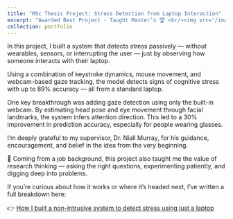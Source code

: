 ```yaml
---
title: "MSc Thesis Project: Stress Detection from Laptop Interaction"
excerpt: "Awarded Best Project - Taught Master’s 🏆 <br/><img src='/images/stress_detection_laptop.jpg'>"
collection: portfolio
---
```


In this project, I built a system that detects stress passively — without wearables, sensors, or interrupting the user — just by observing how someone interacts with their laptop.

Using a combination of keystroke dynamics, mouse movement, and webcam-based gaze tracking, the model detects signs of cognitive stress with up to 89% accuracy — all from a standard laptop.

One key breakthrough was adding gaze detection using only the built-in webcam. By estimating head pose and eye movement through facial landmarks, the system infers attention direction. This led to a 30% improvement in prediction accuracy, especially for people wearing glasses.

I’m deeply grateful to my supervisor, Dr. Niall Murray, for his guidance, encouragement, and belief in the idea from the very beginning.

📘 Coming from a job background, this project also taught me the value of research thinking — asking the right questions, experimenting patiently, and digging deep into problems.

If you’re curious about how it works or where it’s headed next, I’ve written a full breakdown here:

👉 [How I built a non-intrusive system to detect stress using just a laptop](https://medium.com/@sukritroy.chowdhury/how-i-built-a-non-intrusive-system-to-detect-stress-just-using-a-laptop-c6b2298ff9f6)
